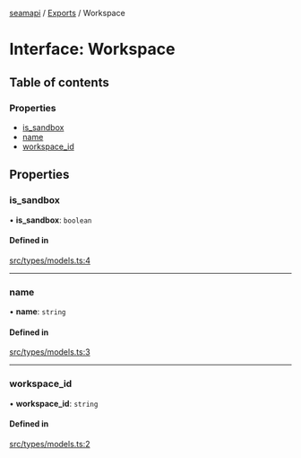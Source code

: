 [seamapi](../README.md) / [Exports](../modules.md) / Workspace

# Interface: Workspace

## Table of contents

### Properties

- [is_sandbox](Workspace.md#is_sandbox)
- [name](Workspace.md#name)
- [workspace_id](Workspace.md#workspace_id)

## Properties

### is_sandbox

• **is_sandbox**: `boolean`

#### Defined in

[src/types/models.ts:4](https://github.com/hello-seam/seamapi-javascript/blob/617170d/src/types/models.ts#L4)

---

### name

• **name**: `string`

#### Defined in

[src/types/models.ts:3](https://github.com/hello-seam/seamapi-javascript/blob/617170d/src/types/models.ts#L3)

---

### workspace_id

• **workspace_id**: `string`

#### Defined in

[src/types/models.ts:2](https://github.com/hello-seam/seamapi-javascript/blob/617170d/src/types/models.ts#L2)
